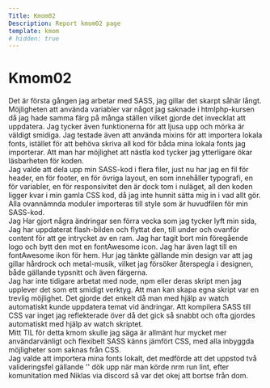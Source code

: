 ```yaml
---
Title: Kmom02
Description: Report kmom02 page
template: kmom
# hidden: true
---
```


Kmom02
==================
Det är första gången jag arbetar med SASS, jag gillar det skarpt såhär långt. Möjligheten att använda variabler var något jag saknade i htmlphp-kursen då jag hade samma färg på många ställen vilket gjorde det invecklat att uppdatera. Jag tycker även funktionerna för att ljusa upp och mörka är väldigt smidiga. Jag testade även att använda mixins för att importera lokala fonts, istället för att behöva skriva all kod för båda mina lokala fonts jag importerar. Att man har möjlighet att nästla kod tycker jag ytterligare ökar läsbarheten för koden.  
Jag valde att dela upp min SASS-kod i flera filer, just nu har jag en fil för header, en för footer, en för övriga layout, en som innehåller typografi, en för variabler, en för responsivitet den är dock tom i nuläget, all den koden ligger kvar i min gamla CSS kod, då jag inte hunnit sätta mig in i vad allt gör. Alla ovannämnda moduler importeras till style som är huvudfilen för min SASS-kod.  
Jag Har gjort några ändringar sen förra vecka som jag tycker lyft min sida, Jag har uppdaterat flash-bilden och flyttat den, till under och ovanför content för att ge intrycket av en ram. Jag har tagit bort min föregående logo och bytt den mot en fontAwesome icon. Jag har även lagt till en fontAwesome ikon för hem. Hur jag tänkte gällande min design var att jag gillar hårdrock och metal-musik, vilket jag försöker återspegla i designen, både gällande typsnitt och även färgerna.  
Jag har inte tidigare arbetat med node, npm eller deras skript men jag upplever det som ett smidigt verktyg. Att man kan skapa egna skript var en trevlig möjlighet. Det gjorde det enkelt då man med hjälp av watch automatiskt kunde uppdatera temat vid ändringar. Att kompilera SASS till CSS var inget jag reflekterade över då det gick så snabbt och ofta gjordes automatiskt med hjälp av watch skriptet.  
Mitt TIL för detta kmom skulle jag säga är allmänt hur mycket mer användarvänligt och flexibelt SASS känns jämfört CSS, med alla inbyggda möjligheter som saknas från CSS.  
Jag valde att importera mina fonts lokalt, det medförde att det uppstod två valideringsfel gällande '' dök upp när man körde nrm run lint, efter komunitation med Niklas via discord så var det okej att bortse från dom.
